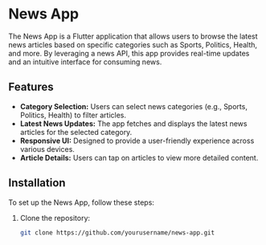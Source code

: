 # News App 

The News App is a Flutter application that allows users to browse the latest news articles based on specific categories such as Sports, Politics, Health, and more. By leveraging a news API, this app provides real-time updates and an intuitive interface for consuming news.

## Features

- **Category Selection:** Users can select news categories (e.g., Sports, Politics, Health) to filter articles.
- **Latest News Updates:** The app fetches and displays the latest news articles for the selected category.
- **Responsive UI:** Designed to provide a user-friendly experience across various devices.
- **Article Details:** Users can tap on articles to view more detailed content.

## Installation

To set up the News App, follow these steps:

1. Clone the repository:
   ```bash
   git clone https://github.com/yourusername/news-app.git
 
